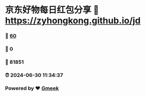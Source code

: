 # 京东好物每日红包分享 :link: https://zyhongkong.github.io/jd 
### :page_facing_up: [60](https://zyhongkong.github.io/jd/tag.html) 
### :speech_balloon: 0 
### :hibiscus: 81851 
### :alarm_clock: 2024-06-30 11:34:37 
### Powered by :heart: [Gmeek](https://github.com/Meekdai/Gmeek)
